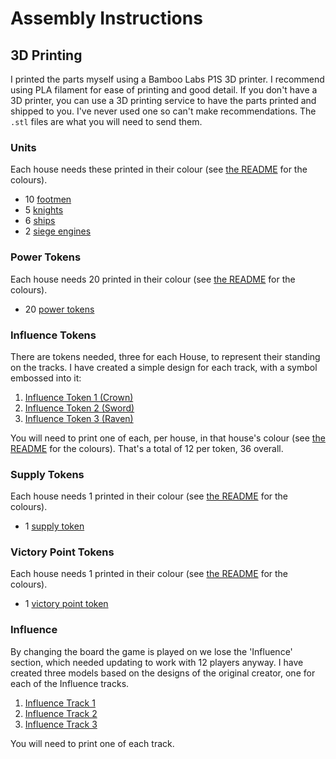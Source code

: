 # Assembly Instructions

## 3D Printing

I printed the parts myself using a Bamboo Labs P1S 3D printer. I recommend using PLA filament for ease of printing and good detail. If you don't have a 3D printer, you can use a 3D printing service to have the parts printed and shipped to you. I've never used one so can't make recommendations. The `.stl` files are what you will need to send them.

### Units

Each house needs these printed in their colour (see [the README](./README.md#general-information) for the colours).

- 10 [footmen](./3d-printing/units/footman.stl)
- 5 [knights](./3d-printing/units/knight.stl)
- 6 [ships](./3d-printing/units/ship.stl)
- 2 [siege engines](./3d-printing/units/siege-engine.stl)

### Power Tokens

Each house needs 20 printed in their colour (see [the README](./README.md#general-information) for the colours).

- 20 [power tokens](./3d-printing/power-token.stl)

### Influence Tokens

There are tokens needed, three for each House, to represent their standing on the tracks. I have created a simple design for each track, with a symbol embossed into it:

1. [Influence Token 1 (Crown)](./3d-printing/influence/crown-token.stl)
2. [Influence Token 2 (Sword)](./3d-printing/influence/sword-token.stl)
3. [Influence Token 3 (Raven)](./3d-printing/influence/raven-token.stl)

You will need to print one of each, per house, in that house's colour (see [the README](./README.md#general-information) for the colours). That's a total of 12 per token, 36 overall.

### Supply Tokens

Each house needs 1 printed in their colour (see [the README](./README.md#general-information) for the colours).

- 1 [supply token](./3d-printing/supply-token.stl)

### Victory Point Tokens

Each house needs 1 printed in their colour (see [the README](./README.md#general-information) for the colours).

- 1 [victory point token](./3d-printing/victory-point-token.stl)

### Influence

By changing the board the game is played on we lose the 'Influence' section, which needed updating to work with 12 players anyway. I have created three models based on the designs of the original creator, one for each of the Influence tracks.

1. [Influence Track 1](./3d-printing/influence/board-1.stl)
2. [Influence Track 2](./3d-printing/influence/board-2.stl)
3. [Influence Track 3](./3d-printing/influence/board-3.stl)

You will need to print one of each track.
